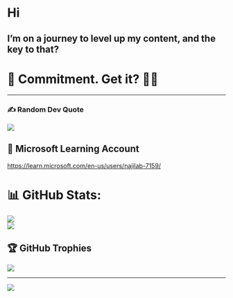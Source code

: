 # Hi

## I’m on a journey to level up my content, and the key to that? 
# 🧐 Commitment. Get it? 🖖🥱
--------------------------------------------------------------------------------------------
 
### ✍️ Random Dev Quote
![](https://quotes-github-readme.vercel.app/api?type=horizontal&theme=radical)

## 📔 Microsoft Learning Account
 https://learn.microsoft.com/en-us/users/najilab-7159/

# 📊 GitHub Stats:
![](https://github-readme-stats.vercel.app/api?username=NajilaB&theme=dark&hide_border=false&include_all_commits=false&count_private=false)<br/>
![](https://github-readme-streak-stats.herokuapp.com/?user=NajilaB&theme=dark&hide_border=false)<br/>


## 🏆 GitHub Trophies
![](https://github-profile-trophy.vercel.app/?username=NajilaB&theme=radical&no-frame=false&no-bg=true&margin-w=4)



---
[![](https://visitcount.itsvg.in/api?id=NajilaB&icon=0&color=0)](https://visitcount.itsvg.in)

